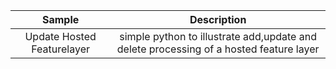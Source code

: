 | Sample  | Description    |
| :---:   | :---: |
| Update Hosted Featurelayer | simple python to illustrate add,update and delete processing of a hosted feature layer   |